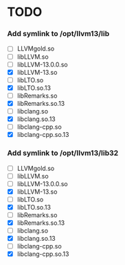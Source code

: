 # TODO

### Add symlink to /opt/llvm13/lib

- [ ] LLVMgold.so
- [ ] libLLVM.so
- [ ] libLLVM-13.0.0.so
- [x] libLLVM-13.so
- [ ] libLTO.so
- [x] libLTO.so.13
- [ ] libRemarks.so
- [x] libRemarks.so.13
- [ ] libclang.so
- [x] libclang.so.13
- [ ] libclang-cpp.so
- [x] libclang-cpp.so.13

### Add symlink to /opt/llvm13/lib32

- [ ] LLVMgold.so
- [ ] libLLVM.so
- [ ] libLLVM-13.0.0.so
- [x] libLLVM-13.so
- [ ] libLTO.so
- [x] libLTO.so.13
- [ ] libRemarks.so
- [x] libRemarks.so.13
- [ ] libclang.so
- [x] libclang.so.13
- [ ] libclang-cpp.so
- [x] libclang-cpp.so.13
